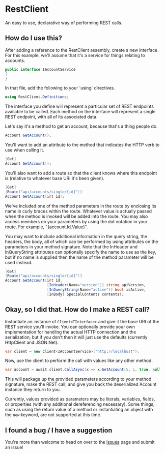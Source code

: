 # RestClient
An easy to use, declarative way of performing REST calls.

## How do I use this?

After adding a reference to the RestClient assembly, create a new interface. For this example, we'll assume that it's a service for things relating to accounts.

```C#
public interface IAccountService
{
}
```

In that file, add the following to your 'using' directives.

```C#
using RestClient.Definitions;
```

The interface you define will represent a particular set of REST endpoints available to be called. Each method on the interface will represent a single REST endpoint, with all of its associated data.

Let's say it's a method to get an account, because that's a thing people do.

```C#
Account GetAccount();
```

You'll want to add an attribute to the method that indicates the HTTP verb to use when calling it.

```C#
[Get]
Account GetAccount();
```

You'll also want to add a route so that the client knows where this endpoint is (relative to whatever base URI it's been given).

```C#
[Get]
[Route("api/accounts/single/{id}")]
Account GetAccount(int id);
```

We've included one of the method parameters in the route by enclosing its name in curly braces within the route. Whatever value is actually passed when the method is invoked will be added into the route. You may also access members on your parameters by using the dot notation in your route. For example, "{account.Id.Value}".

You may want to include additional information in the query string, the headers, the body, all of which can be performed by using attributes on the parameters in your method signature. Note that the InHeader and InQueryString attributes can optionally specify the name to use as the key, but if no name is supplied then the name of the method parameter will be used instead.

```C#
[Get]
[Route("api/accounts/single/{id}")]
Account GetAccount(int id,
                   [InHeader(Name="version")] string apiVersion,
                   [InQueryString(Name="active")] bool isActive,
                   [InBody] SpecialContents contents);
```

## Okay, so I did that. How do I make a REST call?

Instantiate an instance of `Client<TInterface>` and give it the base URI of the REST service you'll invoke. You can optionally provide your own implementation for handling the actual HTTP connection and the serialization, but if you don't then it will just use the defaults (currently HttpClient and JSON.Net).

```C#
var client = new Client<IAccountService>("http://localhost");
```

Now, use the client to perform the call with values like any other method.

```C#
var account = await client.CallAsync(x => x.GetAccount(5, 1, true, null));
```

This will package up the provided parameters according to your method signature, make the REST call, and give you back the deserialized Account instance they return to you.

Currently, values provided as parameters may be literals, variables, fields, or properties (with any additional dereferencing necessary). Some things, such as using the return value of a method or instantiating an object with the `new` keyword, are not supported at this time.

## I found a bug / I have a suggestion

You're more than welcome to head on over to the [Issues](https://github.com/Norhaven/RestClient/issues) page and submit an issue!
